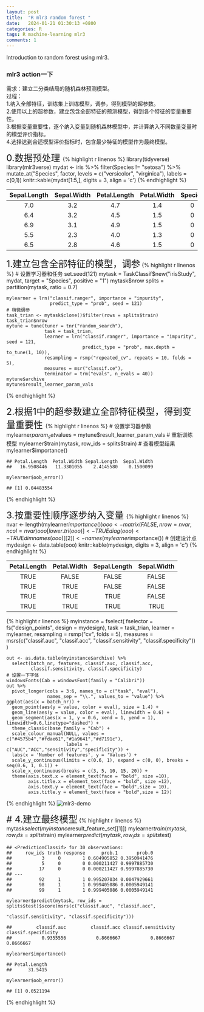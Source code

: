 ```yaml
---
layout: post
title:  "R mlr3 random forest "
date:   2024-01-21 01:30:13 +0800
categories: R
tags: R machine-learning mlr3
comments: 1
---
```


Introduction to random forest using mlr3.

### mlr3 action一下<br>

需求：建立二分类结局的随机森林预测模型。<br> 
过程：<br> 
1.纳入全部特征，训练集上训练模型，调参，得到模型的超参数。<br> 
2.使用以上的超参数，建立包含全部特征的预测模型，得到各个特征的变量重要性。<br>
3.根据变量重要性，逐个纳入变量到随机森林模型中，并计算纳入不同数量变量时的模型评价指标。<br>
4.选择达到合适模型评价指标时，包含最少特征的模型作为最终模型。<br>

<font size="5"> 0.数据预处理 </font> 
{% highlight r linenos %}
    library(tidyverse)
    library(mlr3verse)
    mydat <- iris %>% 
      filter(Species != "setosa") %>% 
      mutate_at("Species", factor, 
                levels = c("versicolor", "virginica"), 
                labels = c(0,1))
    knitr::kable(mydat[1:5,], digits = 3, align = 'c')
{% endhighlight %}
<table>
<thead>
<tr class="header">
<th style="text-align: center;">Sepal.Length</th>
<th style="text-align: center;">Sepal.Width</th>
<th style="text-align: center;">Petal.Length</th>
<th style="text-align: center;">Petal.Width</th>
<th style="text-align: center;">Species</th>
</tr>
</thead>
<tbody>
<tr class="odd">
<td style="text-align: center;">7.0</td>
<td style="text-align: center;">3.2</td>
<td style="text-align: center;">4.7</td>
<td style="text-align: center;">1.4</td>
<td style="text-align: center;">0</td>
</tr>
<tr class="even">
<td style="text-align: center;">6.4</td>
<td style="text-align: center;">3.2</td>
<td style="text-align: center;">4.5</td>
<td style="text-align: center;">1.5</td>
<td style="text-align: center;">0</td>
</tr>
<tr class="odd">
<td style="text-align: center;">6.9</td>
<td style="text-align: center;">3.1</td>
<td style="text-align: center;">4.9</td>
<td style="text-align: center;">1.5</td>
<td style="text-align: center;">0</td>
</tr>
<tr class="even">
<td style="text-align: center;">5.5</td>
<td style="text-align: center;">2.3</td>
<td style="text-align: center;">4.0</td>
<td style="text-align: center;">1.3</td>
<td style="text-align: center;">0</td>
</tr>
<tr class="odd">
<td style="text-align: center;">6.5</td>
<td style="text-align: center;">2.8</td>
<td style="text-align: center;">4.6</td>
<td style="text-align: center;">1.5</td>
<td style="text-align: center;">0</td>
</tr>
</tbody>
</table>


<font size="5"> 1.建立包含全部特征的模型，调参</font> 
{% highlight r linenos %}
    # 设置学习器和任务
    set.seed(121)
    mytask = TaskClassif$new("irisStudy", mydat, target = "Species", positive = "1")
    mytask$nrow
    splits = partition(mytask, ratio = 0.7)
    
    mylearner = lrn("classif.ranger", importance = "impurity", 
                    predict_type = "prob", seed = 121)
    # 稍微调参
    task_trian <- mytask$clone()$filter(rows = splits$train)
    task_trian$nrow
    mytune = tune(tuner = tnr("random_search"),
                  task = task_trian,
                  learner = lrn("classif.ranger", importance = "impurity", seed = 121,
                                predict_type = "prob", max.depth = to_tune(1, 10)),
                  resampling = rsmp("repeated_cv", repeats = 10, folds = 5),
                  measures = msr("classif.ce"),
                  terminator = trm("evals", n_evals = 40))
    mytune$archive
    mytune$result_learner_param_vals
{% endhighlight %}


<font size="5"> 2.根据1中的超参数建立全部特征模型，得到变量重要性 </font> 
{% highlight r linenos %}
    # 设置学习器参数
    mylearner$param_set$values = mytune$result_learner_param_vals
    # 重新训练模型
    mylearner$train(mytask, row_ids = splits$train)
    # 查看模型结果
    mylearner$importance()
    
    ## Petal.Length  Petal.Width Sepal.Length  Sepal.Width 
    ##   16.9508446   11.3301055    2.4145580    0.1500099
    
    mylearner$oob_error()
    
    ## [1] 0.04483554
{% endhighlight %}


<font size="5"> 3.按重要性顺序逐步纳入变量 </font> 
{% highlight r linenos %}
    nvar <- length(mylearner$importance()) 
    ooo <- matrix(FALSE, nrow = nvar , ncol = nvar)
    ooo[lower.tri(ooo)] <- TRUE
    diag(ooo) <- TRUE
    dimnames(ooo)[[2]] <- names(mylearner$importance())
    # 创建设计点
    mydesign <- data.table(ooo)
    knitr::kable(mydesign, digits = 3, align = 'c')
{% endhighlight %}
<table>
<thead>
<tr class="header">
<th style="text-align: center;">Petal.Length</th>
<th style="text-align: center;">Petal.Width</th>
<th style="text-align: center;">Sepal.Length</th>
<th style="text-align: center;">Sepal.Width</th>
</tr>
</thead>
<tbody>
<tr class="odd">
<td style="text-align: center;">TRUE</td>
<td style="text-align: center;">FALSE</td>
<td style="text-align: center;">FALSE</td>
<td style="text-align: center;">FALSE</td>
</tr>
<tr class="even">
<td style="text-align: center;">TRUE</td>
<td style="text-align: center;">TRUE</td>
<td style="text-align: center;">FALSE</td>
<td style="text-align: center;">FALSE</td>
</tr>
<tr class="odd">
<td style="text-align: center;">TRUE</td>
<td style="text-align: center;">TRUE</td>
<td style="text-align: center;">TRUE</td>
<td style="text-align: center;">FALSE</td>
</tr>
<tr class="even">
<td style="text-align: center;">TRUE</td>
<td style="text-align: center;">TRUE</td>
<td style="text-align: center;">TRUE</td>
<td style="text-align: center;">TRUE</td>
</tr>
</tbody>
</table>
{% highlight r linenos %}
    myinstance = fselect(
      fselector = fs("design_points", design = mydesign),
      task = task_trian,
      learner = mylearner,
      resampling = rsmp("cv", folds = 5),
      measures = msrs(c("classif.auc", "classif.acc", 
                        "classif.sensitivity", "classif.specificity"))
    )


    out <- as.data.table(myinstance$archive) %>% 
      select(batch_nr, features, classif.auc, classif.acc, 
             classif.sensitivity, classif.specificity)
    # 设置一下字体
    windowsFonts(Cab = windowsFont(family = "Calibri"))
    out %>% 
      pivot_longer(cols = 3:6, names_to = c("task", "eval"),
                   names_sep = "\\.", values_to = "value") %>% 
    ggplot(aes(x = batch_nr)) +
      geom_point(aes(y = value, color = eval), size = 1.4) +
      geom_line(aes(y = value, color = eval), linewidth = 0.6) +
      geom_segment(aes(x = 1, y = 0.6, xend = 1, yend = 1), linewidth=0.6,linetype="dashed") +
      theme_classic(base_family = "Cab") + 
      scale_colour_manual(NULL, values = c("#4575b4","#fdae61","#1a9641","#d7191c"),
                          labels = c("AUC","ACC","sensitivity","specificity")) +
      labs(x = 'Number of features', y = 'Values') +
      scale_y_continuous(limits = c(0.6, 1), expand = c(0, 0), breaks = seq(0.6, 1, 0.1)) +
      scale_x_continuous(breaks = c(3, 5, 10, 15, 20)) +
      theme(axis.text.x = element_text(face = "bold", size =10), 
            axis.title.x = element_text(face = "bold", size =12), 
            axis.text.y = element_text(face = "bold",size = 10),
            axis.title.y = element_text(face = "bold",size = 12))
{% endhighlight %}
![mlr3-demo]({{site.baseurl}}/images/unnamed-chunk-4-1.png)

<font size="5"> # 4.建立最终模型</font> 
{% highlight r linenos %}
    mytask$select(myinstance$result_feature_set[[1]])
    mylearner$train(mytask, row_ids = splits$train)
    mylearner$predict(mytask, row_ids = splits$test)
    
    ## <PredictionClassif> for 30 observations:
    ##     row_ids truth response      prob.1       prob.0
    ##           3     0        1 0.604905852 0.3950941476
    ##           5     0        0 0.000211427 0.9997885730
    ##          17     0        0 0.000211427 0.9997885730
    ## ---                                                
    ##          92     1        1 0.995207034 0.0047929661
    ##          98     1        1 0.999405086 0.0005949141
    ##          99     1        1 0.999405086 0.0005949141
    
    mylearner$predict(mytask, row_ids = splits$test)$score(msrs(c("classif.auc", "classif.acc", 
                                                                  "classif.sensitivity", "classif.specificity")))
    
    ##         classif.auc         classif.acc classif.sensitivity classif.specificity 
    ##           0.9355556           0.8666667           0.8666667           0.8666667
    
    mylearner$importance()
    
    ## Petal.Length 
    ##      31.5415
    
    mylearner$oob_error()
    
    ## [1] 0.0521194
{% endhighlight %}